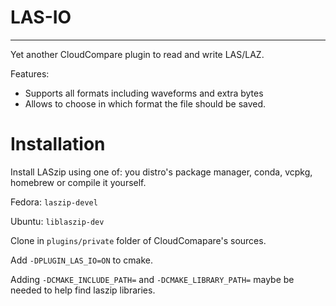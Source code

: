 # LAS-IO

---

Yet another CloudCompare plugin to read and write LAS/LAZ.

Features:

- Supports all formats including waveforms and extra bytes
- Allows to choose in which format the file should be saved.

# Installation

Install LASzip using one of: you distro's package manager, conda, vcpkg, homebrew or compile it yourself.

Fedora: `laszip-devel`

Ubuntu: `liblaszip-dev`

Clone in `plugins/private` folder of CloudComapare's sources.

Add `-DPLUGIN_LAS_IO=ON` to cmake.

Adding `-DCMAKE_INCLUDE_PATH=` and `-DCMAKE_LIBRARY_PATH=` maybe be needed to help find laszip libraries.

